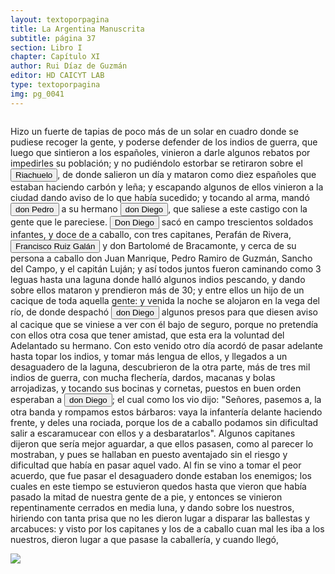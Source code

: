```yaml
---
layout: textoporpagina
title: La Argentina Manuscrita
subtitle: página 37
section: Libro I
chapter: Capítulo XI
author: Rui Díaz de Guzmán
editor: HD CAICYT LAB
type: textoporpagina
img: pg_0041
---
```

<div class="row">
    <div class="column">
<p>Hizo un fuerte de tapias de poco más de un solar en cuadro donde se pudiese recoger la gente, y poderse defender de los indios de guerra, que luego que sintieron a los españoles, vinieron a darle algunos rebatos por impedirles su población; y no pudiéndolo estorbar se retiraron sobre el <button class="balloon" data-balloon-pos="up" data-balloon-length="large" data-balloon="En este caso se referiría al río Luján.. Se refiere, en efecto al río Matanza-Riachuelo, que marca el actual límite sur de la ciudad de Buenos Aires">Riachuelo</button>, de donde salieron un día y mataron como diez españoles que estaban haciendo carbón y leña; y escapando algunos de ellos vinieron a la ciudad dando aviso de lo que había sucedido; y tocando al arma, mandó <button class="balloon" data-balloon-pos="up" data-balloon-length="large" data-balloon="Pedro de Mendoza (1499-1537), fue un noble español nacido de Cádiz. Tuvo una destacada actividad militar en las campañas militares de Carlos I en Italia, y con la fortuna que logró en ellas, solicitó la conquista del Río de la Plata. Por capitulación firmada con en el rey en 1534 se lo designa gobernador y primer adelantando a la provincia del mismo bombre. Su armanda, una de las más grandes en términos de hombres y barcos que cruzaron el océano a América, llegó a las costas del Río de la Plata en 1536. En la margen izquierda del río, al sur de la actual ciudad de Buenos Aires, Mendoza ordenó el establecimiento de un puerto llamado Nuestra Señora del Buen Ayre, pero sus intencionres eran continuar las exploraciones río arriba, en busca de la Sierra de la Plata. El asentamiento en Buenos Aires rápidamenta sufrió hambre y ataques de las sociedades nativas. Al mismo tiempo, Pedro de Mendoza delegó gran parte de las tareas de exploración de la región en su teniente gobernador, Juan de Ayolas. Debido a las dificultades que enfrentaba la población de Buenos Aires y de los dos asentamientos establecidos Paraná arriba (Buena Esperanza y Corpus Christi) y la ausencia de noticias del Juan de Ayolas (quien luego se sabría, habría alcanzado tierras chiriguanas) Pedro de Mendoza decide abandonar su conquista, delegando el mando general de la armada en Juan de Ayolas y el gobierno de Buenos Aires en Ruiz Galán. Moriría cruzando el Atlántico en 1537. Bibliografía: Lafuente Machaín, Conquistadores del Río de la Plata, Buenos Aires, Amorrurtu, 1937; Guérin, Miguel Alberto, &quot;La organización inicial del espacio rioplatense&quot;, en Tandeter, Enrique (dir.), Nueva Historia Argentina. La Sociedad Colonial, Buenos Aires, Sudamericana, 2000, pp. 14-54.">don Pedro</button> a su hermano <button class="balloon" data-balloon-pos="up" data-balloon-length="large" data-balloon="Diego de Mendoza, hermano de Pedro. Murió en un enfrentamiento con nativos cerca de Buenos Aires, el día de Corpus Christi de 1536.">don Diego</button>, que saliese a este castigo con la gente que le pareciese. <button class="balloon" data-balloon-pos="up" data-balloon-length="large" data-balloon="Diego de Mendoza, hermano de Pedro. Murió en un enfrentamiento con nativos cerca de Buenos Aires, el día de Corpus Christi de 1536.">Don Diego</button> sacó en campo trescientos soldados infantes, y doce de a caballo, con tres capitanes, Perafán de Rivera, <button class="balloon" data-balloon-pos="up" data-balloon-length="large" data-balloon="Francisco Ruiz Galán, capitán de la armada de Pedro de Mendoza y uno de sus más cercanos colaboradores. Fue nombrado por el adelantado como gobernador del puerto de Buenos Aires. Galán fue así una importatante figura política de la región rioplatense, al punto de disputarle a Domingo de Irala la dirección de la provincia entre 1537 y 1539. Tras ello se pierden sus huellas documentales, por lo que se lo presume muerto antes de 1542.">Francisco Ruiz Galán</button> y don Bartolomé de Bracamonte, y cerca de su persona a caballo don Juan Manrique, Pedro Ramiro de Guzmán, Sancho del Campo, y el capitán Luján; y así todos juntos fueron caminando como 3 leguas hasta una laguna donde halló algunos indios pescando, y dando sobre ellos mataron y prendieron más de 30; y entre ellos un hijo de un cacique de toda aquella gente: y venida la noche se alojaron en la vega del río, de donde despachó <button class="balloon" data-balloon-pos="up" data-balloon-length="large" data-balloon="Diego de Mendoza, hermano de Pedro. Murió en un enfrentamiento con nativos cerca de Buenos Aires, el día de Corpus Christi de 1536.">don Diego</button> algunos presos para que diesen aviso al cacique que se viniese a ver con él bajo de seguro, porque no pretendía con ellos otra cosa que tener amistad, que esta era la voluntad del Adelantado su hermano. Con esto venido otro día acordó de pasar adelante hasta topar los indios, y tomar más lengua de ellos, y llegados a un desaguadero de la laguna, descubrieron de la otra parte, más de tres mil indios de guerra, con mucha flechería, dardos, macanas y bolas arrojadizas, y tocando sus bocinas y cornetas, puestos en buen orden esperaban a <button class="balloon" data-balloon-pos="up" data-balloon-length="large" data-balloon="Diego de Mendoza, hermano de Pedro. Murió en un enfrentamiento con nativos en Corpus Christi en 1537.">don Diego</button>; el cual como los vio dijo: &quot;Señores, pasemos a, la otra banda y rompamos estos bárbaros: vaya la infantería delante haciendo frente, y deles una rociada, porque los de a caballo podamos sin dificultad salir a escaramucear con ellos y a desbaratarlos&quot;. Algunos capitanes dijeron que sería mejor aguardar, a que ellos pasasen, como al parecer lo mostraban, y pues se hallaban en puesto aventajado sin el riesgo y dificultad que había en pasar aquel vado. Al fin se vino a tomar el peor acuerdo, que fue pasar el desaguadero donde estaban los enemigos; los cuales en este tiempo se estuvieron quedos hasta que vieron que había pasado la mitad de nuestra gente de a pie, y entonces se vinieron repentinamente cerrados en media luna, y dando sobre los nuestros, hiriendo con tanta prisa que no les dieron lugar a disparar las ballestas y arcabuces: y visto por los capitanes y los de a caballo cuan mal les iba a los nuestros, dieron lugar a que pasase la caballería, y cuando llegó, </p></div>

<div class="column">
<a href="{{site.baseurl}}/assets/img/argentina_manuscrita/{{page.img}}.jpg"><img src="{{site.baseurl}}/assets/img/argentina_manuscrita/{{page.img}}.jpg"></a>
</div>
</div>